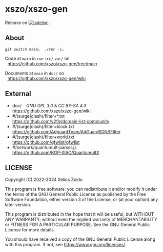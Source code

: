# xszo/xszo-gen

Release on
[![jsdelivr](https://data.jsdelivr.com/v1/package/gh/xszo/etc/badge)](https://www.jsdelivr.com/package/gh/xszo/etc)
.

## About

`git switch main;  ./run -i;`

Code at `main` in `run` `src/` `var/` on  
  <https://github.com/xszo/xszo-gen/tree/main>

Documents at `main` in `doc/` on  
  <https://github.com/xszo/xszo-gen/wiki>

## External

- doc/    _GNU GPL 3.0_ & _CC BY-SA 4.0_  
  <https://github.com/xszo/xszo-gen/wiki>
- #/(surge|clash)/filter+\*.txt  
  <https://github.com/v2fly/domain-list-community>
- #/(surge|clash)/filter+block.txt  
  <https://github.com/AdguardTeam/AdGuardSDNSFilter>
- #/(surge|clash)/filter+world.txt  
  <https://github.com/gfwlist/gfwlist>
- #/network/quantumult-parser.js  
  <https://github.com/KOP-XIAO/QuantumultX>

## LICENSE

Copyright (C) 2022-2024 Xelios Zukto

This program is free software: you can redistribute it and/or modify
it under the terms of the GNU General Public License as published by
the Free Software Foundation, either version 3 of the License, or
(at your option) any later version.

This program is distributed in the hope that it will be useful,
but WITHOUT ANY WARRANTY; without even the implied warranty of
MERCHANTABILITY or FITNESS FOR A PARTICULAR PURPOSE. See the
GNU General Public License for more details.

You should have received a copy of the GNU General Public License
along with this program. If not, see <https://www.gnu.org/licenses/>.
